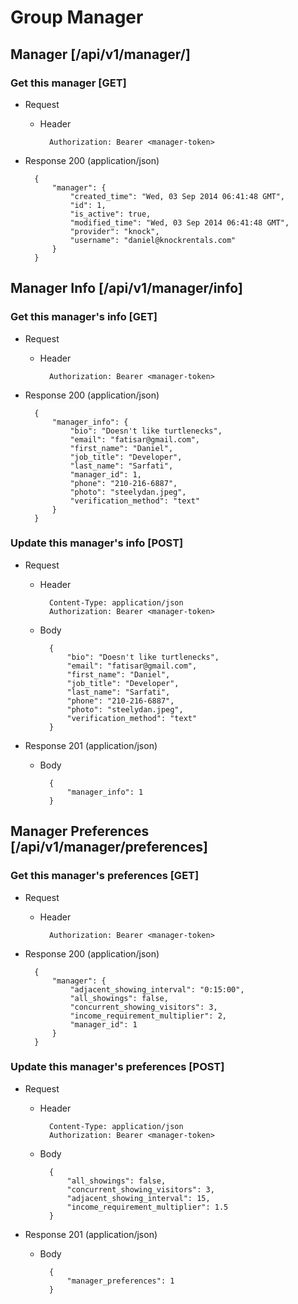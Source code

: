 # Group Manager
## Manager [/api/v1/manager/]
### Get this manager [GET]
+ Request
    + Header

            Authorization: Bearer <manager-token>

+ Response 200 (application/json)

        {
            "manager": {
                "created_time": "Wed, 03 Sep 2014 06:41:48 GMT",
                "id": 1,
                "is_active": true,
                "modified_time": "Wed, 03 Sep 2014 06:41:48 GMT",
                "provider": "knock",
                "username": "daniel@knockrentals.com"
            }
        }

## Manager Info [/api/v1/manager/info]
### Get this manager's info [GET]
+ Request
    + Header

            Authorization: Bearer <manager-token>

+ Response 200 (application/json)

        {
            "manager_info": {
                "bio": "Doesn't like turtlenecks",
                "email": "fatisar@gmail.com",
                "first_name": "Daniel",
                "job_title": "Developer",
                "last_name": "Sarfati",
                "manager_id": 1,
                "phone": "210-216-6887",
                "photo": "steelydan.jpeg",
                "verification_method": "text"
            }
        }

### Update this manager's info [POST]
+ Request
    + Header

            Content-Type: application/json
            Authorization: Bearer <manager-token>

    + Body

            {
                "bio": "Doesn't like turtlenecks",
                "email": "fatisar@gmail.com",
                "first_name": "Daniel",
                "job_title": "Developer",
                "last_name": "Sarfati",
                "phone": "210-216-6887",
                "photo": "steelydan.jpeg",
                "verification_method": "text"
            }

+ Response 201 (application/json)
    + Body

            {
                "manager_info": 1
            }

## Manager Preferences [/api/v1/manager/preferences]
### Get this manager's preferences [GET]
+ Request
    + Header

            Authorization: Bearer <manager-token>

+ Response 200 (application/json)

        {
            "manager": {
                "adjacent_showing_interval": "0:15:00",
                "all_showings": false,
                "concurrent_showing_visitors": 3,
                "income_requirement_multiplier": 2,
                "manager_id": 1
            }
        }

### Update this manager's preferences [POST]
+ Request
    + Header

            Content-Type: application/json
            Authorization: Bearer <manager-token>
    + Body

            {
                "all_showings": false,
                "concurrent_showing_visitors": 3,
                "adjacent_showing_interval": 15,
                "income_requirement_multiplier": 1.5
            }
+ Response 201 (application/json)
    + Body

            {
                "manager_preferences": 1
            }

